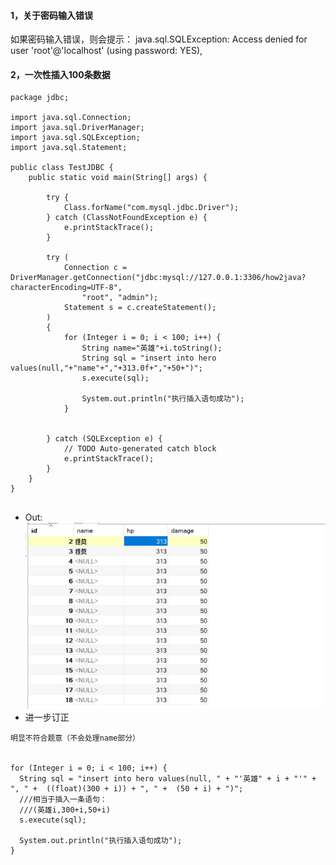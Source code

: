 
#### 1，关于密码输入错误
如果密码输入错误，则会提示：
java.sql.SQLException: Access denied for user 'root'@'localhost' (using password: YES),


#### 2，一次性插入100条数据

```
package jdbc;
   
import java.sql.Connection;
import java.sql.DriverManager;
import java.sql.SQLException;
import java.sql.Statement;
   
public class TestJDBC {
    public static void main(String[] args) {
   
        try {
            Class.forName("com.mysql.jdbc.Driver");
        } catch (ClassNotFoundException e) {
            e.printStackTrace();
        }
   
        try (
            Connection c = DriverManager.getConnection("jdbc:mysql://127.0.0.1:3306/how2java?characterEncoding=UTF-8",
                "root", "admin");
            Statement s = c.createStatement();             
        )
        {
        	for (Integer i = 0; i < 100; i++) {
        		String name="英雄"+i.toString();
        		String sql = "insert into hero values(null,"+"name"+","+313.0f+","+50+")";
        		s.execute(sql);

        		System.out.println("执行插入语句成功");
        	}

               
        } catch (SQLException e) {
            // TODO Auto-generated catch block
            e.printStackTrace();
        }
    }
}


```
* Out:
![](https://github.com/BinGYiZhanG/Java/blob/master/Java%E5%9F%BA%E7%A1%80/how2j/Images/jdbc1.jpg)
* 进一步订正
```
明显不符合题意（不会处理name部分）


for (Integer i = 0; i < 100; i++) {
  String sql = "insert into hero values(null, " + "'英雄" + i + "'" + ", " +  ((float)(300 + i)) + ", " +  (50 + i) + ")";
  ///相当于插入一条语句：
  ///(英雄i,300+i,50+i)
  s.execute(sql);

  System.out.println("执行插入语句成功");
}

```

















